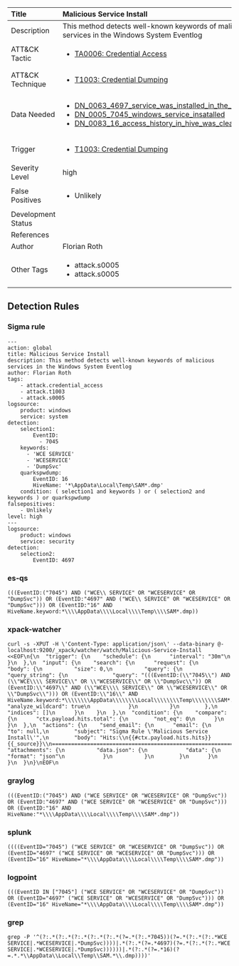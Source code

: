 | Title                | Malicious Service Install                                                                                                                                                 |
|:---------------------|:------------------------------------------------------------------------------------------------------------------------------------------------------------|
| Description          | This method detects well-known keywords of malicious services in the Windows System Eventlog                                                                                                                                           |
| ATT&amp;CK Tactic    | <ul><li>[TA0006: Credential Access](https://attack.mitre.org/tactics/TA0006)</li></ul>  |
| ATT&amp;CK Technique | <ul><li>[T1003: Credential Dumping](https://attack.mitre.org/techniques/T1003)</li></ul>                             |
| Data Needed          | <ul><li>[DN_0063_4697_service_was_installed_in_the_system](../Data_Needed/DN_0063_4697_service_was_installed_in_the_system.md)</li><li>[DN_0005_7045_windows_service_insatalled](../Data_Needed/DN_0005_7045_windows_service_insatalled.md)</li><li>[DN_0083_16_access_history_in_hive_was_cleared](../Data_Needed/DN_0083_16_access_history_in_hive_was_cleared.md)</li></ul>                                                         |
| Trigger              | <ul><li>[T1003: Credential Dumping](../Triggers/T1003.md)</li></ul>  |
| Severity Level       | high                                                                                                                                                 |
| False Positives      | <ul><li>Unlikely</li></ul>                                                                  |
| Development Status   |                                                                                                                                                 |
| References           | <ul></ul>                                                          |
| Author               | Florian Roth                                                                                                                                                |
| Other Tags           | <ul><li>attack.s0005</li><li>attack.s0005</li></ul> | 

## Detection Rules

### Sigma rule

```
---
action: global
title: Malicious Service Install
description: This method detects well-known keywords of malicious services in the Windows System Eventlog 
author: Florian Roth
tags:
    - attack.credential_access
    - attack.t1003
    - attack.s0005
logsource:
    product: windows
    service: system
detection:
    selection1:
        EventID: 
          - 7045
    keywords:
      - 'WCE SERVICE'
      - 'WCESERVICE'
      - 'DumpSvc'
    quarkspwdump:
        EventID: 16
        HiveName: '*\AppData\Local\Temp\SAM*.dmp'
    condition: ( selection1 and keywords ) or ( selection2 and keywords ) or quarkspwdump
falsepositives:
    - Unlikely
level: high
---
logsource:
    product: windows
    service: security
detection:
    selection2:
        EventID: 4697

```





### es-qs
    
```
(((EventID:("7045") AND ("WCE\\ SERVICE" OR "WCESERVICE" OR "DumpSvc")) OR (EventID:"4697" AND ("WCE\\ SERVICE" OR "WCESERVICE" OR "DumpSvc"))) OR (EventID:"16" AND HiveName.keyword:*\\\\AppData\\\\Local\\\\Temp\\\\SAM*.dmp))
```


### xpack-watcher
    
```
curl -s -XPUT -H \'Content-Type: application/json\' --data-binary @- localhost:9200/_xpack/watcher/watch/Malicious-Service-Install <<EOF\n{\n  "trigger": {\n    "schedule": {\n      "interval": "30m"\n    }\n  },\n  "input": {\n    "search": {\n      "request": {\n        "body": {\n          "size": 0,\n          "query": {\n            "query_string": {\n              "query": "(((EventID:(\\"7045\\") AND (\\"WCE\\\\ SERVICE\\" OR \\"WCESERVICE\\" OR \\"DumpSvc\\")) OR (EventID:\\"4697\\" AND (\\"WCE\\\\ SERVICE\\" OR \\"WCESERVICE\\" OR \\"DumpSvc\\"))) OR (EventID:\\"16\\" AND HiveName.keyword:*\\\\\\\\AppData\\\\\\\\Local\\\\\\\\Temp\\\\\\\\SAM*.dmp))",\n              "analyze_wildcard": true\n            }\n          }\n        },\n        "indices": []\n      }\n    }\n  },\n  "condition": {\n    "compare": {\n      "ctx.payload.hits.total": {\n        "not_eq": 0\n      }\n    }\n  },\n  "actions": {\n    "send_email": {\n      "email": {\n        "to": null,\n        "subject": "Sigma Rule \'Malicious Service Install\'",\n        "body": "Hits:\\n{{#ctx.payload.hits.hits}}{{_source}}\\n================================================================================\\n{{/ctx.payload.hits.hits}}",\n        "attachments": {\n          "data.json": {\n            "data": {\n              "format": "json"\n            }\n          }\n        }\n      }\n    }\n  }\n}\nEOF\n
```


### graylog
    
```
(((EventID:("7045") AND ("WCE SERVICE" OR "WCESERVICE" OR "DumpSvc")) OR (EventID:"4697" AND ("WCE SERVICE" OR "WCESERVICE" OR "DumpSvc"))) OR (EventID:"16" AND HiveName:"*\\\\AppData\\\\Local\\\\Temp\\\\SAM*.dmp"))
```


### splunk
    
```
((((EventID="7045") ("WCE SERVICE" OR "WCESERVICE" OR "DumpSvc")) OR (EventID="4697" ("WCE SERVICE" OR "WCESERVICE" OR "DumpSvc"))) OR (EventID="16" HiveName="*\\\\AppData\\\\Local\\\\Temp\\\\SAM*.dmp"))
```


### logpoint
    
```
(((EventID IN ["7045"] ("WCE SERVICE" OR "WCESERVICE" OR "DumpSvc")) OR (EventID="4697" ("WCE SERVICE" OR "WCESERVICE" OR "DumpSvc"))) OR (EventID="16" HiveName="*\\\\AppData\\\\Local\\\\Temp\\\\SAM*.dmp"))
```


### grep
    
```
grep -P '^(?:.*(?:.*(?:.*(?:.*(?:.*(?=.*(?:.*7045))(?=.*(?:.*(?:.*WCE SERVICE|.*WCESERVICE|.*DumpSvc))))|.*(?:.*(?=.*4697)(?=.*(?:.*(?:.*WCE SERVICE|.*WCESERVICE|.*DumpSvc))))))|.*(?:.*(?=.*16)(?=.*.*\\AppData\\Local\\Temp\\SAM.*\\.dmp))))'
```



